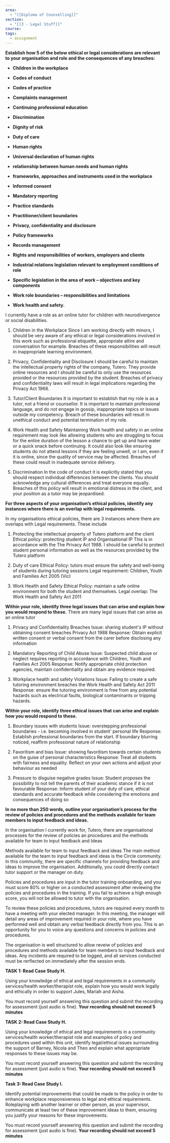 ```yaml
---
area:
  - "[[Diploma of Counselling]]"
section:
  - "[[3 - Legal Stuff]]"
course: 
tags:
  - assignment
---
```

**Establish how 5 of the below ethical or legal considerations are relevant to your organisation and role and the consequences of any breaches:**

- **Children in the workplace**
- **Codes of conduct**
- **Codes of practice**
- **Complaints management**
- **Continuing professional education**
- **Discrimination**
- **Dignity of risk**
- **Duty of care**
- **Human rights**

- **Universal declaration of human rights**
- **relationship between human needs and human rights**
- **frameworks, approaches and instruments used in the workplace**

- **Informed consent**
- **Mandatory reporting**
- **Practice standards**
- **Practitioner/client boundaries**
- **Privacy, confidentiality and disclosure**
- **Policy frameworks**
- **Records management**
- **Rights and responsibilities of workers, employers and clients**
- **Industrial relations legislation relevant to employment conditions of role**
- **Specific legislation in the area of work – objectives and key components**
- **Work role boundaries – responsibilities and limitations**
- **Work health and safety.**

I currently have a role as an online tutor for children with neurodivergence or social disabilities. 
1. Children in the Workplace
Since I am working directly with minors, I should be very aware of any ethical or legal considerations involved in this work such as professional etiquette, appropriate attire and conversation for example. Breaches of these responsibilities will result in inappropriate learning environment.

2. Privacy, Confidentiality and Disclosure
I should be careful to maintain the intellectual property rights of the company, Tutero. They provide online resources and I should be careful to only use the resources provided or the resources provided by the student. Breaches of privacy and confidentiality laws will result in legal implications regarding the Privacy Act 1968.

3. Tutor/Client Boundaries
It is important to establish that my role is as a tutor, not a friend or counsellor. It is important to maintain professional language, and do not engage in gossip, inappropriate topics or issues outside my competency. Breach of these boundaries will result in unethical conduct and potential termination of my role.

4. Work Health and Safety
Maintaining Work health and safety in an online requirement may look like allowing students who are struggling to focus for the entire duration of the lesson a chance to get up and have water or a quick snack before continuing. It could also look like ensuring students do not attend lessons if they are feeling unwell, or I am, even if it is online, since the quality of service may be affected. Breaches of these could result in inadequate service delivery.

5. Discrimination
In the code of conduct it is explicitly stated that you should respect individual differences between the clients. You should acknowledge any cultural differences and treat everyone equally. Breaches of this policy will result in emotional distress in the client, and your position as a tutor may be jeopardised.


**For three aspects of your organisation’s ethical policies, identify any instances where there is an overlap with legal requirements.**

In my organisations ethical policies, there are 3 instances where there are overlaps with Legal requirements. These include

1. Protecting the intellectual property of Tutero platform and the client
Ethical policy: protecting student IP and Organisational IP
This is in accordance with the The Privacy Act 1988. I should be careful to protect student personal information as well as the resources provided by the Tutero platform

2. Duty of care
Ethical Policy: tutors must ensure the safety and well-being of students during tutoring sessions
Legal requirement: Children, Youth and Families Act 2005 (Vic) 

3. Work Health and Safety
Ethical Policy: maintain a safe online environment for both the student and themselves.
Legal overlap: The Work Health and Safety Act 2011

**Within your role, identify three legal issues that can arise and explain how you would respond to these.**
There are many legal issues that can arise as an online tutor

1. Privacy and Confidentiality Breaches
Issue: sharing student's IP without obtaining consent breaches Privacy Act 1988
Response: Obtain explicit written consent or verbal consent from the carer before disclosing any information

2. Mandatory Reporting of Child Abuse
Issue: Suspected child abuse or neglect requires reporting in accordance with Children, Youth and Families Act 2005
Response: Notify appropriate child protection agencies, maintain confidentiality and obtain any evidence required. 

3. Workplace health and safety Violations
Issue: Failing to create a safe tutoring environment breaches the Work Health and Safety Act 2011
Response: ensure the tutoring environment is free from any potential hazards such as electrical faults, biological contaminants or tripping hazards.

**Within your role, identify three ethical issues that can arise and explain how you would respond to these.**
1. Boundary issues with students
Issue: overstepping professional boundaries - i.e. becoming involved in student' personal life
Response: Establish professional boundaries from the start. If boundary blurring noticed, reaffirm professional nature of relationship

2. Favoritism and bias
Issue: showing favoritism towards certain students on the guise of personal characteristics
Response: Treat all students with fairness and equality. Reflect on your own actions and adjust your behaviour as needed

3. Pressure to disguise negative grades
Issue: Student proposes the possibility to not tell the parents of their academic stance if it is not favourable
Response: Inform student of your duty of care, ethical standards and accurate feedback while considering the emotions and consequences of doing so

**In no more than 250 words, outline your organisation’s process for the review of policies and procedures and the methods available for team members to input feedback and ideas.**

In the organisation I currently work for, Tutero, there are organisational processes for the review of policies an procedures and the methods available for team to input feedback and Ideas

Methods available for team to input feedback and ideas
The main method available for the team to input feedback and ideas is the Circle community. In this community, there are specific channels for providing feedback and ideas to improve the organisation. Additionally, you could directly contact tutor support or the manager on duty.

Policies and procedures are input in the tutor training onboarding, and you must score 80% or higher on a conducted assessment after reviewing the policies and procedures in the training. If you fail to achieve a high enough score, you will not be allowed to tutor with the organisation.

To review these policies and procedures, tutors are required every month to have a meeting with your elected manager. In this meeting, the manager will detail any areas of improvement required in your role, where you have performed well and obtain any verbal feedback directly from you. This is an opportunity for you to voice any questions and concerns in policies and procedures.

The organisation is well structured to allow reveiw of policies and procedures and methods available for team members to input feedback and ideas. Any incidents are required to be logged, and all services conducted must be rerflected on immediately after the session ends. 


**TASK 1: Read Case Study H.** 

Using your knowledge of ethical and legal requirements in a community services/health worker/therapist role, explain how you would work legally and ethically in order to support Jules, Mariah and Aisha.

You must record yourself answering this question and submit the recording for assessment (just audio is fine). **Your recording should not exceed 5 minutes**



**TASK 2: Read Case Study H.**

Using your knowledge of ethical and legal requirements in a community services/health worker/therapist role and examples of policy and procedures used within this unit, identify legal/ethical issues surrounding the support of Barney, Nicola and Theo and explain what appropriate responses to these issues may be.

You must record yourself answering this question and submit the recording for assessment (just audio is fine). **Your recording should not exceed 5 minutes**

**Task 3: Read Case Study I.** 

Identify potential improvements that could be made to the policy in order to enhance workplace responsiveness to legal and ethical requirements. Roleplaying with another learner or other person, as your supervisor, communicate at least two of these improvement ideas to them, ensuring you justify your reasons for these improvements.

You must record yourself answering this question and submit the recording for assessment (just audio is fine). **Your recording should not exceed 5 minutes**